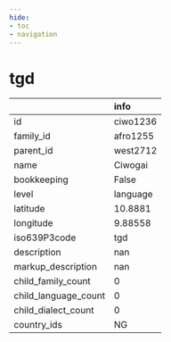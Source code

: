 ```yaml
---
hide:
- toc
- navigation
---
```

# tgd
|                      | info     |
|:---------------------|:---------|
| id                   | ciwo1236 |
| family_id            | afro1255 |
| parent_id            | west2712 |
| name                 | Ciwogai  |
| bookkeeping          | False    |
| level                | language |
| latitude             | 10.8881  |
| longitude            | 9.88558  |
| iso639P3code         | tgd      |
| description          | nan      |
| markup_description   | nan      |
| child_family_count   | 0        |
| child_language_count | 0        |
| child_dialect_count  | 0        |
| country_ids          | NG       |